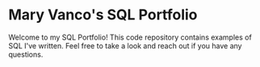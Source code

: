 # Mary Vanco's SQL Portfolio
Welcome to my SQL Portfolio! This code repository contains examples of SQL I've written. Feel free to take a look and reach out if you have any questions.
